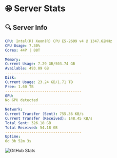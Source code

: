 # 🌐 Server Stats
## 🔍 Server Info
```yaml
CPU: Intel(R) Xeon(R) CPU E5-2699 v4 @ 1347.62MHz
CPU Usage: 7.30%
Cores: 44P | 88T
-----------------------------------
Memory:
Current Usage: 7.29 GB/503.74 GB
Available: 493.09 GB
-----------------------------------
Disk:
Current Usage: 23.24 GB/1.71 TB
Free: 1.60 TB
-----------------------------------
GPU:
No GPU detected
-----------------------------------
Network:
Current Transfer (Sent): 755.36 KB/s
Current Transfer (Received): 148.45 KB/s
Total Sent: 326.18 GB
Total Received: 54.18 GB
-----------------------------------
Uptime:
6d 3h 52m 3s
```
![GitHub Stats](https://img.shields.io/badge/Updated-2025-04-25_21:00:51-blue)